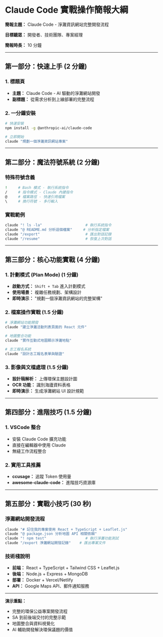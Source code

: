 
# Claude Code 實戰操作簡報大綱

**簡報主題：** Claude Code - 淨灘資訊網站完整開發流程

**目標聽眾：** 開發者、技術團隊、專案經理

**簡報時長：** 10 分鐘

---

## 第一部分：快速上手 (2 分鐘)

### 1. 標題頁
- **主題：** Claude Code - AI 驅動的淨灘網站開發
- **副標題：** 從需求分析到上線部署的完整流程

### 2. 一分鐘安裝
```bash
# 快速安裝
npm install -g @anthropic-ai/claude-code

# 立即開始
claude "規劃一個淨灘資訊網站專案"
```

---

## 第二部分：魔法符號系統 (2 分鐘)

### 特殊符號含義
```bash
!     # Bash 模式 - 執行系統指令
/     # 指令模式 - Claude 內建指令
@     # 檔案路徑 - 快速引用檔案
\     # 換行符號 - 多行輸入
```

### 實戰範例
```bash
claude "! ls -la"                    # 執行系統指令
claude "@ README.md 分析這個檔案"     # 分析指定檔案
claude "/export"                     # 匯出對話記錄
claude "/resume"                     # 恢復上次對話
```

---

## 第三部分：核心功能實戰 (4 分鐘)

### 1. 計劃模式 (Plan Mode) (1 分鐘)
- **啟動方式：** `Shift + Tab` 進入計劃模式
- **使用場景：** 複雜任務規劃、架構設計
- **即時演示：** "規劃一個淨灘資訊網站的完整架構"

### 2. 檔案操作實戰 (1.5 分鐘)
```bash
# 淨灘網站功能開發
claude "建立淨灘活動列表頁面的 React 元件"

# 地圖整合功能
claude "實作互動式地圖顯示淨灘地點"

# 志工報名系統
claude "設計志工報名表單與驗證"
```

### 3. 影像與文檔處理 (1.5 分鐘)
- **設計稿解析：** 上傳環保主題設計圖
- **OCR 功能：** 識別海廬資料表格
- **即時演示：** 生成淨灘網站 UI 設計規範

---

## 第四部分：進階技巧 (1.5 分鐘)

### 1. VSCode 整合
- 安裝 Claude Code 擴充功能
- 直接在編輯器中使用 Claude
- 無縫工作流程整合

### 2. 實用工具推薦
- **ccusage：** 追蹤 Token 使用量
- **awesome-claude-code：** 進階技巧資源庫

---

## 第五部分：實戰小技巧 (30 秒)

### 淨灘網站開發流程
```bash
claude "# 記住我的專案使用 React + TypeScript + Leaflet.js"
claude "@ package.json 分析地圖 API 相關依賴"
claude "! npm test"                  # 執行淨灘功能測試
claude "/export 淨灘網站開發記錄"    # 匯出專案文件
```

### 技術棧說明
- **前端：** React + TypeScript + Tailwind CSS + Leaflet.js
- **後端：** Node.js + Express + MongoDB
- **部署：** Docker + Vercel/Netlify
- **API：** Google Maps API、郵件通知服務

---

**演示重點：**
- 完整的環保公益專案開發流程
- SA 到前後端交付的完整示範
- 地圖整合與資料視覺化
- AI 輔助開發解決環保議題的價值